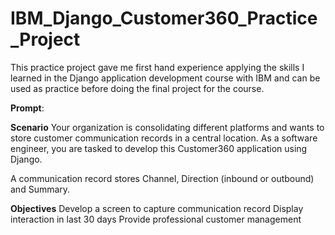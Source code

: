 # IBM_Django_Customer360_Practice_Project
This practice project gave me first hand experience applying the skills I learned in the Django application development course with IBM and can be used as practice before doing the final project for the course.

**Prompt**:

**Scenario**
Your organization is consolidating different platforms and wants to store customer communication records in a central location. As a software engineer, you are tasked to develop this Customer360 application using Django.

A communication record stores Channel, Direction (inbound or outbound) and Summary.

**Objectives**
Develop a screen to capture communication record
Display interaction in last 30 days
Provide professional customer management
